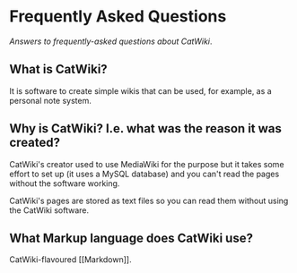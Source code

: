 # Frequently Asked Questions

*Answers to frequently-asked questions about CatWiki*.

## What is CatWiki?

It is software to create simple wikis that can be used, for example, as a personal note system.

## Why is CatWiki? I.e. what was the reason it was created?

CatWiki's creator used to use MediaWiki for the purpose but it takes some effort to set up (it uses a MySQL database) and you can't read the pages without the software working.

CatWiki's pages are stored as text files so you can read them without using the CatWiki software.

## What Markup language does CatWiki use?

CatWiki-flavoured [[Markdown]].
